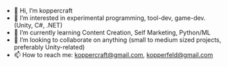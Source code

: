 - 👋 Hi, I’m koppercraft
- 👀 I’m interested in experimental programming, tool-dev, game-dev. (Unity, C#, .NET)
- 🌱 I’m currently learning Content Creation, Self Marketing, Python/ML
- 💞️ I’m looking to collaborate on anything (small to medium sized projects, preferably Unity-related) 
- 📫 How to reach me: koppercraft@gmail.com, kopperfeld@gmail.com

<!---
DanCuprum/DanCuprum is a ✨ special ✨ repository because its `README.md` (this file) appears on your GitHub profile.
You can click the Preview link to take a look at your changes.
--->
